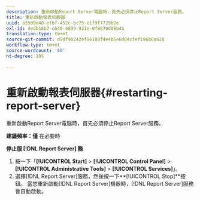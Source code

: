 ```yaml
---
description: 重新啟動Report Server電腦時，首先必須停止Report Server服務。
title: 重新啟動報表伺服器
uuid: a5509e40-ef6f-452c-bc75-e1f9f7729b2e
exl-id: 4edb16b7-c640-4899-931e-0f8870d08b45
translation-type: tm+mt
source-git-commit: d9df90242ef96188f4e4b5e6d04cfef196b0a628
workflow-type: tm+mt
source-wordcount: '60'
ht-degree: 10%

---
```


# 重新啟動報表伺服器{#restarting-report-server}

重新啟動Report Server電腦時，首先必須停止Report Server服務。

**建議頻率：僅** 在必要時

**停止服 [!DNL Report Server] 務**

1. 按一下「**[!UICONTROL Start]** > **[!UICONTROL Control Panel]** > **[!UICONTROL Administrative Tools]** > **[!UICONTROL Services]**」。
1. 選擇[!DNL Report Server]服務，然後按一下&#x200B;**[!UICONTROL Stop]**按鈕。
當您重新啟動[!DNL Report Server]機器時，[!DNL Report Server]服務會自動啟動。
